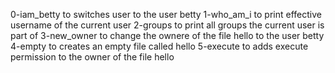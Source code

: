 0-iam_betty to switches user to the user betty
1-who_am_i to print effective username of the current user
2-groups to print all groups the current user is part of
3-new_owner to change the ownere of the file hello to the user betty
4-empty to creates an empty file called hello
5-execute to adds execute permission to the owner of the file hello
